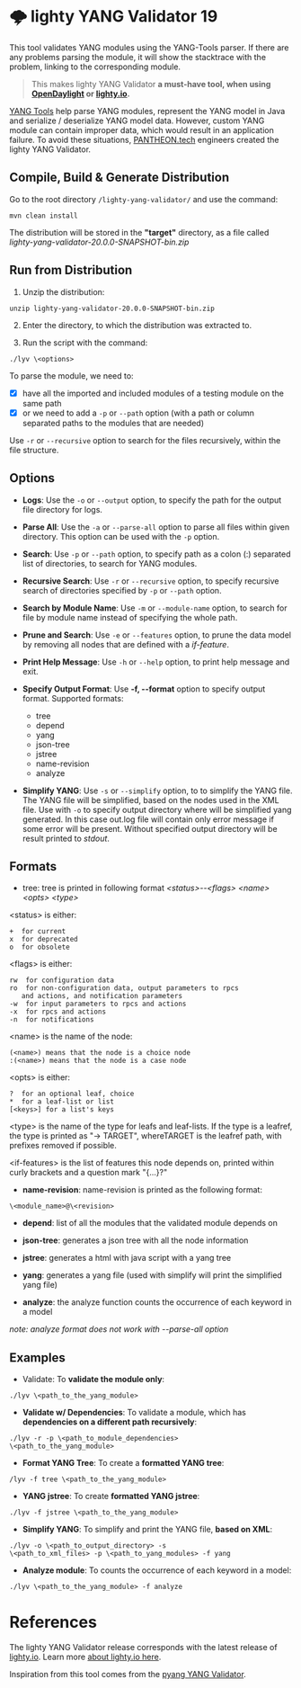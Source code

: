 # :cloud_with_lightning: lighty YANG Validator 19

This tool validates YANG modules using the YANG-Tools parser. If there are any problems parsing the module, it will show the stacktrace with the problem, linking to the corresponding module.

> This makes lighty YANG Validator **a must-have tool, when using [OpenDaylight](https://github.com/opendaylight) or [lighty.io](https://github.com/PANTHEONtech/lighty).**

[YANG Tools](https://github.com/opendaylight/yangtools) help parse YANG modules, represent the YANG model in Java and serialize / deserialize YANG model data. However, custom YANG module can contain improper data, which would result in an application failure. To avoid these situations, [PANTHEON.tech](https://pantheon.tech) engineers created the lighty YANG Validator.

## Compile, Build & Generate Distribution
Go to the root directory `/lighty-yang-validator/` and use the command:

```
mvn clean install
```

The distribution will be stored in the **"target"** directory, as a file called *lighty-yang-validator-20.0.0-SNAPSHOT-bin.zip*

## Run from Distribution

1. Unzip the distribution:

```
unzip lighty-yang-validator-20.0.0-SNAPSHOT-bin.zip
```

2. Enter the directory, to which the distribution was extracted to.

3. Run the script with the command:

```
./lyv \<options>
```

To parse the module, we need to: 
- [x] have all the imported and included modules of a testing module on the same path 
- [x] or we need to add a `-p` or `--path` option (with a path or column separated paths to the modules that are needed) 

Use `-r` or `--recursive` option to search for the files recursively, within the file structure.

## Options

* **Logs**: Use the `-o` or `--output` option, to specify the path for the output file directory for logs.

* **Parse All**: Use the `-a` or `--parse-all` option to parse all files within given directory. This option can be used with the `-p` option.

* **Search**: Use `-p` or `--path` option, to specify path as a colon (:) separated list of directories, to search for YANG modules.

* **Recursive Search**: Use `-r` or `--recursive` option, to specify recursive search of directories specified by `-p` or `--path` option.

* **Search by Module Name**: Use `-m` or `--module-name` option, to search for file by module name instead of specifying the whole path.

* **Prune and Search**: Use `-e` or `--features` option, to prune the data model by removing all nodes that are defined with a *if-feature*.

* **Print Help Message**: Use `-h` or `--help` option, to print help message and exit.

* **Specify Output Format**: Use **-f, --format** option to specify output format. Supported formats: 
  * tree
  * depend
  * yang
  * json-tree
  * jstree
  * name-revision
  * analyze

* **Simplify YANG**: Use `-s` or `--simplify` option, to to simplify the YANG file. The YANG file will be simplified,
  based on the nodes used in the XML file. Use with `-o` to specify output directory where will be simplified yang generated.
  In this case out.log file will contain only error message if some error will be present. Without specified output directory
  will be result printed to *stdout*.

## Formats

* tree: tree is printed in following format *\<status>--\<flags> \<name>\<opts> \<type> <if-features>*

 \<status> is either:

    +  for current
    x  for deprecated
    o  for obsolete

 \<flags> is either:

    rw  for configuration data
    ro  for non-configuration data, output parameters to rpcs
       and actions, and notification parameters
    -w  for input parameters to rpcs and actions
    -x  for rpcs and actions
    -n  for notifications

 \<name> is the name of the node:

    (<name>) means that the node is a choice node
    :(<name>) means that the node is a case node

 \<opts> is either:

    ?  for an optional leaf, choice
    *  for a leaf-list or list
    [<keys>] for a list's keys

 \<type> is the name of the type for leafs and leaf-lists.
  If the type is a leafref, the type is printed as "-> TARGET",
  whereTARGET is the leafref path, with prefixes removed if possible.

 \<if-features> is the list of features this node depends on, printed
     within curly brackets and a question mark "{...}?"

* **name-revision**: name-revision is printed as the following format:

```
\<module_name>@\<revision>
```

* **depend**: list of all the modules that the validated module depends on

* **json-tree**: generates a json tree with all the node information

* **jstree**: generates a html with java script with a yang tree

* **yang**: generates a yang file (used with simplify will print
the simplified yang file)

* **analyze**: the analyze function counts the occurrence of each keyword in a model

*note: analyze format does not work with --parse-all option*

## Examples

* Validate: To **validate the module only**:

```
./lyv \<path_to_the_yang_module>
```

* **Validate w/ Dependencies**: To validate a module, which has **dependencies on a different path recursively**:

```
./lyv -r -p \<path_to_module_dependencies>
\<path_to_the_yang_module>
```

* **Format YANG Tree**: To create a **formatted YANG tree**:

```
/lyv -f tree \<path_to_the_yang_module>
```

* **YANG jstree**: To create **formatted YANG jstree**:

```
./lyv -f jstree \<path_to_the_yang_module>
```

* **Simplify YANG**: To simplify and print the YANG file, **based on XML**:

```
./lyv -o \<path_to_output_directory> -s
\<path_to_xml_files> -p \<path_to_yang_modules> -f yang
```

* **Analyze module**: To counts the occurrence of each keyword in a model:

```
./lyv \<path_to_the_yang_module> -f analyze
```

# References

The lighty YANG Validator release corresponds with the latest release of [lighty.io](https://github.com/PANTHEONtech/lighty). Learn more [about lighty.io here](https://lighty.io).

Inspiration from this tool comes from the [pyang YANG Validator](https://github.com/mbj4668/pyang).
